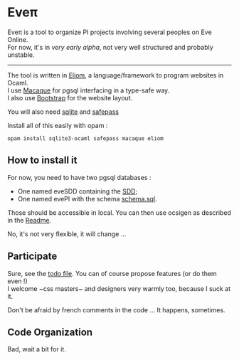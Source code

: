 Eveπ
=====
Eveπ is a tool to organize PI projects involving several peoples on Eve Online.  
For now, it's in *very early alpha*, not very well structured and probably unstable.


* * * * *

The tool is written in [Eliom][eliom], a language/framework to program websites in Ocaml.  
I use [Macaque][macaque] for pgsql interfacing in a type-safe way.  
I also use [Bootstrap][bootstrap] for the website layout.  

You will also need [sqlite][sqlite] and [safepass][safepass]

Install all of this easily with opam : 

```
opam install sqlite3-ocaml safepass macaque eliom
```

How to install it
----
For now, you need to have two pgsql databases : 
- One named eveSDD containing the [SDD](http://wiki.eve-id.net/CCP_Static_Data_Dump); 
- One named evePI with the schema [schema.sql](schema.sql).  

Those should be accessible in local. You can then use ocsigen as described in the [Readme](README).

No, it's not very flexible, it will change ...


Participate
----
Sure, see the [todo file](TODO.md). You can of course propose features (or do them even !)   
I welcome ~css masters~ and designers very warmly too, because I suck at it.

Don't be afraid by french comments in the code ... It happens, sometimes.


Code Organization
----
Bad, wait a bit for it.



[eliom]: http://ocsigen.org/eliom/ "Eliom"
[bootstrap]: http://twitter.github.io/bootstrap/ "Bootstrap"
[macaque]: http://macaque.forge.ocamlcore.org/ "Macaque"
[sqlite]: https://bitbucket.org/mmottl/sqlite3-ocaml "Sqlite3-ocaml"
[safepass]: http://ocaml-safepass.forge.ocamlcore.org/ "Safepass"
